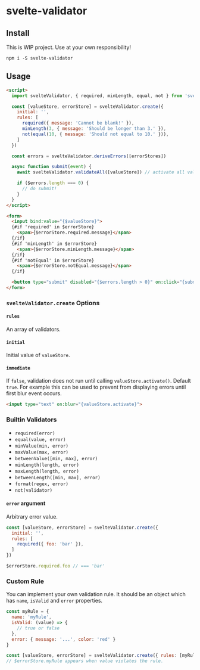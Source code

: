 # svelte-validator

## Install

This is WIP project. Use at your own responsibility!

```
npm i -S svelte-validator
```

## Usage

```html
<script>
  import svelteValidator, { required, minLength, equal, not } from 'svelte-validator'

  const [valueStore, errorStore] = svelteValidator.create({
    initial: '',
    rules: [
      required({ message: 'Cannot be blank!' }),
      minLength(3, { message: 'Should be longer than 3.' }),
      not(equal(10, { message: 'Should not equal to 10.' })),
    ]
  })

  const errors = svelteValidator.deriveErrors([errorStores])

  async function submit(event) {
    await svelteValidator.validateAll([valueStore]) // activate all value stores and call `tick()`

    if ($errors.length === 0) {
      // do submit!
    }
  }
</script>

<form>
  <input bind:value="{$valueStore}">
  {#if 'required' in $errorStore}
    <span>{$errorStore.required.message}</span>
  {/if}
  {#if 'minLength' in $errorStore}
    <span>{$errorStore.minLength.message}</span>
  {/if}
  {#if 'notEqual' in $errorStore}
    <span>{$errorStore.notEqual.message}</span>
  {/if}

  <button type="submit" disabled="{$errors.length > 0}" on:click="{submit}">Submit</button>
</form>
```

### `svelteValidator.create` Options

#### `rules`

An array of validators.

#### `initial`

Initial value of `valueStore`.

#### `immediate`

If `false`, validation does not run until calling `valueStore.activate()`. Default `true`.
For example this can be used to prevent from displaying errors until first blur event occurs.

```html
<input type="text" on:blur="{valueStore.activate}">
```

### Builtin Validators

- `required(error)`
- `equal(value, error)`
- `minValue(min, error)`
- `maxValue(max, error)`
- `betweenValue([min, max], error)`
- `minLength(length, error)`
- `maxLength(length, error)`
- `betweenLength([min, max], error)`
- `format(regex, error)`
- `not(validator)`

#### `error` argument

Arbitrary error value.

```javascript
const [valueStore, errorStore] = svelteValidator.create({
  initial: '',
  rules: [
    required({ foo: 'bar' }),
  ]
})

$errorStore.required.foo // === 'bar'
```

### Custom Rule

You can implement your own validation rule. It should be an object which has `name`, `isValid` and `error` properties.

```javascript
const myRule = {
  name: 'myRule',
  isValid: (value) => {
    // true or false
  },
  error: { message: '...', color: 'red' }
}

const [valueStore, errorStore] = svelteValidator.create({ rules: [myRule] })
// $errorStore.myRule appears when value violates the rule.
```
